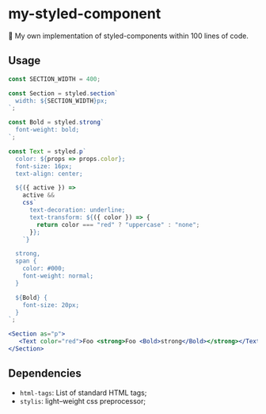 # my-styled-component

💅 My own implementation of styled-components within 100 lines of code.

## Usage

```jsx
const SECTION_WIDTH = 400;

const Section = styled.section`
  width: ${SECTION_WIDTH}px;
`;

const Bold = styled.strong`
  font-weight: bold;
`;

const Text = styled.p`
  color: ${props => props.color};
  font-size: 16px;
  text-align: center;

  ${({ active }) =>
    active &&
    css`
      text-decoration: underline;
      text-transform: ${({ color }) => {
        return color === "red" ? "uppercase" : "none";
      }};
    `}

  strong,
  span {
    color: #000;
    font-weight: normal;
  }

  ${Bold} {
    font-size: 20px;
  }
`;

<Section as="p">
   <Text color="red">Foo <strong>Foo <Bold>strong</Bold></strong></Text>
</Section>
```

## Dependencies

- `html-tags`: List of standard HTML tags;
- `stylis`: light–weight css preprocessor;
